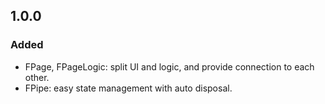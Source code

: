 ## 1.0.0
### Added
* FPage, FPageLogic: split UI and logic, and provide connection to each other.
* FPipe: easy state management with auto disposal.
